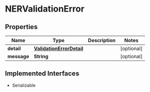

# NERValidationError


## Properties

Name | Type | Description | Notes
------------ | ------------- | ------------- | -------------
**detail** | [**ValidationErrorDetail**](ValidationErrorDetail.md) |  |  [optional]
**message** | **String** |  |  [optional]


## Implemented Interfaces

* Serializable


